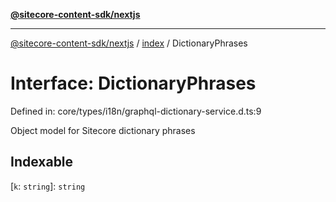 [**@sitecore-content-sdk/nextjs**](../../README.md)

***

[@sitecore-content-sdk/nextjs](../../README.md) / [index](../README.md) / DictionaryPhrases

# Interface: DictionaryPhrases

Defined in: core/types/i18n/graphql-dictionary-service.d.ts:9

Object model for Sitecore dictionary phrases

## Indexable

\[`k`: `string`\]: `string`
